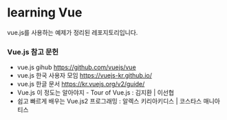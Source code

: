 # learning Vue
vue.js를 사용하는 예제가 정리된 레포지토리입니다.

### Vue.js 참고 문헌
- vue.js gihub https://github.com/vuejs/vue
- vue.js 한국 사용자 모임 https://vuejs-kr.github.io/
- vue.js 한글 문서 https://kr.vuejs.org/v2/guide/
- Vue.js 이 정도는 알아야지 - Tour of Vue.js : 김지환 | 이선협 
- 쉽고 빠르게 배우는 Vue.js2 프로그래밍 : 알렉스 키리아키디스 | 코스타스 매니아티스